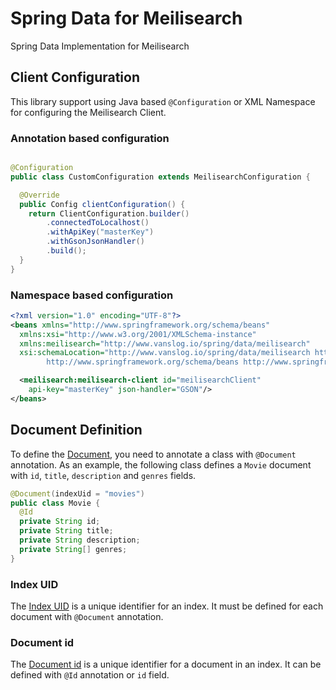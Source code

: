 Spring Data for Meilisearch
===========================

Spring Data Implementation for Meilisearch

## Client Configuration

This library support using Java based `@Configuration` or XML Namespace for configuring the Meilisearch Client.

### Annotation based configuration

```java

@Configuration
public class CustomConfiguration extends MeilisearchConfiguration {

  @Override
  public Config clientConfiguration() {
    return ClientConfiguration.builder()
        .connectedToLocalhost()
        .withApiKey("masterKey")
        .withGsonJsonHandler()
        .build();
  }
}
```

### Namespace based configuration

```xml
<?xml version="1.0" encoding="UTF-8"?>
<beans xmlns="http://www.springframework.org/schema/beans"
  xmlns:xsi="http://www.w3.org/2001/XMLSchema-instance"
  xmlns:meilisearch="http://www.vanslog.io/spring/data/meilisearch"
  xsi:schemaLocation="http://www.vanslog.io/spring/data/meilisearch http://www.vanslog.io/spring/data/meilisearch/spring-meilisearch-1.0.xsd
		http://www.springframework.org/schema/beans http://www.springframework.org/schema/beans/spring-beans.xsd">

  <meilisearch:meilisearch-client id="meilisearchClient"
    api-key="masterKey" json-handler="GSON"/>
</beans>
```

## Document Definition

To define the [Document](https://www.meilisearch.com/docs/learn/core_concepts/documents), you need to annotate a class with `@Document` annotation.
As an example, the following class defines a `Movie` document with `id`, `title`, `description` and `genres` fields.

```java
@Document(indexUid = "movies")
public class Movie {
  @Id
  private String id;
  private String title;
  private String description;
  private String[] genres;
}
```

### Index UID

The [Index UID](https://www.meilisearch.com/docs/learn/core_concepts/indexes#index-uid) is a unique identifier for an index.
It must be defined for each document with `@Document` annotation.

### Document id

The [Document id](https://www.meilisearch.com/docs/learn/core_concepts/primary_key#document-id) is a unique identifier for a document in an index.
It can be defined with `@Id` annotation or `id` field.
